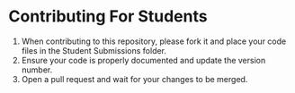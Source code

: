 # Contributing For Students

1. When contributing to this repository, please fork it and place your code files in the Student Submissions folder.
2. Ensure your code is properly documented and update the version number.
3. Open a pull request and wait for your changes to be merged.
